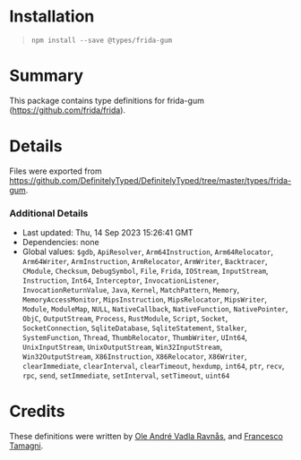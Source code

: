 # Installation
> `npm install --save @types/frida-gum`

# Summary
This package contains type definitions for frida-gum (https://github.com/frida/frida).

# Details
Files were exported from https://github.com/DefinitelyTyped/DefinitelyTyped/tree/master/types/frida-gum.

### Additional Details
 * Last updated: Thu, 14 Sep 2023 15:26:41 GMT
 * Dependencies: none
 * Global values: `$gdb`, `ApiResolver`, `Arm64Instruction`, `Arm64Relocator`, `Arm64Writer`, `ArmInstruction`, `ArmRelocator`, `ArmWriter`, `Backtracer`, `CModule`, `Checksum`, `DebugSymbol`, `File`, `Frida`, `IOStream`, `InputStream`, `Instruction`, `Int64`, `Interceptor`, `InvocationListener`, `InvocationReturnValue`, `Java`, `Kernel`, `MatchPattern`, `Memory`, `MemoryAccessMonitor`, `MipsInstruction`, `MipsRelocator`, `MipsWriter`, `Module`, `ModuleMap`, `NULL`, `NativeCallback`, `NativeFunction`, `NativePointer`, `ObjC`, `OutputStream`, `Process`, `RustModule`, `Script`, `Socket`, `SocketConnection`, `SqliteDatabase`, `SqliteStatement`, `Stalker`, `SystemFunction`, `Thread`, `ThumbRelocator`, `ThumbWriter`, `UInt64`, `UnixInputStream`, `UnixOutputStream`, `Win32InputStream`, `Win32OutputStream`, `X86Instruction`, `X86Relocator`, `X86Writer`, `clearImmediate`, `clearInterval`, `clearTimeout`, `hexdump`, `int64`, `ptr`, `recv`, `rpc`, `send`, `setImmediate`, `setInterval`, `setTimeout`, `uint64`

# Credits
These definitions were written by [Ole André Vadla Ravnås](https://github.com/oleavr), and [Francesco Tamagni](https://github.com/mrmacete).
